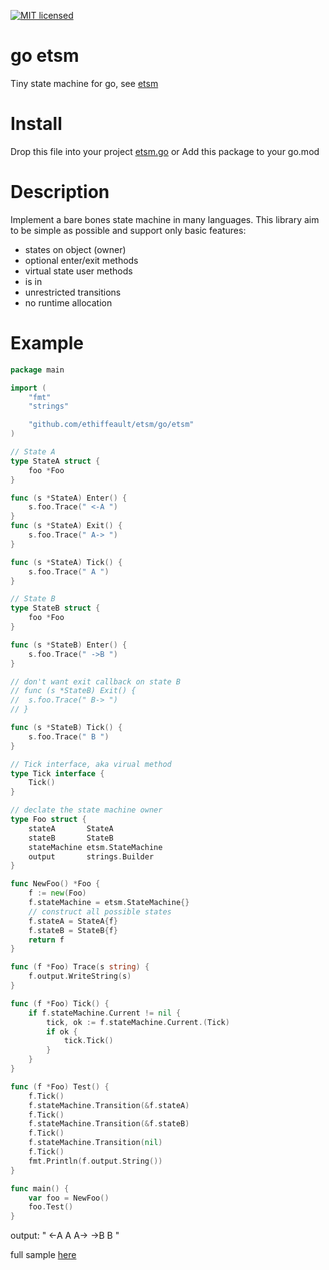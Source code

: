 [![MIT licensed](https://img.shields.io/badge/license-MIT-blue.svg)](LICENSE)

# go etsm
Tiny state machine for go, see [etsm](https://github.com/ethiffeault/etsm)

# Install

Drop this file into your project [etsm.go](https://github.com/ethiffeault/etsm/blob/main/go/etsm/etsm.go)
or
Add this package to your go.mod

# Description
Implement a bare bones state machine in many languages. This library aim to be simple as possible and support only basic features: 

- states on object (owner)
- optional enter/exit methods
- virtual state user methods
- is in
- unrestricted transitions
- no runtime allocation

# Example

```go
package main

import (
	"fmt"
	"strings"

	"github.com/ethiffeault/etsm/go/etsm"
)

// State A
type StateA struct {
	foo *Foo
}

func (s *StateA) Enter() {
	s.foo.Trace(" <-A ")
}
func (s *StateA) Exit() {
	s.foo.Trace(" A-> ")
}

func (s *StateA) Tick() {
	s.foo.Trace(" A ")
}

// State B
type StateB struct {
	foo *Foo
}

func (s *StateB) Enter() {
	s.foo.Trace(" ->B ")
}

// don't want exit callback on state B
// func (s *StateB) Exit() {
// 	s.foo.Trace(" B-> ")
// }

func (s *StateB) Tick() {
	s.foo.Trace(" B ")
}

// Tick interface, aka virual method
type Tick interface {
	Tick()
}

// declate the state machine owner
type Foo struct {
	stateA       StateA
	stateB       StateB
	stateMachine etsm.StateMachine
	output       strings.Builder
}

func NewFoo() *Foo {
	f := new(Foo)
	f.stateMachine = etsm.StateMachine{}
	// construct all possible states
	f.stateA = StateA{f}
	f.stateB = StateB{f}
	return f
}

func (f *Foo) Trace(s string) {
	f.output.WriteString(s)
}

func (f *Foo) Tick() {
	if f.stateMachine.Current != nil {
		tick, ok := f.stateMachine.Current.(Tick)
		if ok {
			tick.Tick()
		}
	}
}

func (f *Foo) Test() {
	f.Tick()
	f.stateMachine.Transition(&f.stateA)
	f.Tick()
	f.stateMachine.Transition(&f.stateB)
	f.Tick()
	f.stateMachine.Transition(nil)
	f.Tick()
	fmt.Println(f.output.String())
}

func main() {
	var foo = NewFoo()
	foo.Test()
}
```
output: " <-A  A  A->  ->B  B "

full sample [here](https://github.com/ethiffeault/etsm/blob/main/go/sample/sample.go)

